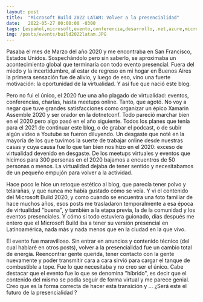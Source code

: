 ```yaml
---
layout: post
title:  "Microsoft Build 2022 LATAM: Volver a la presencialidad"
date:   2022-05-27 00:00:00 -0300
tags: [español,microsoft,evento,conferencia,desarrollo,.net,azure,microsoft mvp,maui]
img: /posts/events/build2022latam.JPG
---
```


Pasaba el mes de Marzo del año 2020 y me encontraba en San Francisco, Estados Unidos. Sospechándolo pero sin saberlo, se aproximaba un acontecimiento global que terminaría con todo evento presencial. Fuera del miedo y la incertidumbre, al estar de regreso en mi hogar en Buenos Aires la primera sensación fue de alivio, y luego de eso, vino una fuerte motivación: la oportunidad de la virtualidad. Y así fue que nació este blog. 

Pero no fui el único, el 2020 fue una año plagado de virtualidad: eventos, conferencias, charlas, hasta meetups online. Tanto, que agotó. No voy a negar que tuve grandes satisfacciones como organizar un épico Xamarin Assemble 2020 y ser orador en la dotnetconf. Todo pareció marchar bien en el 2020 pero algo pasó en el año siguiente. Todos los planes que tenía para el 2021 de continuar este blog, o de grabar el podcast, o de subir algún video a Youtube se fueron diluyendo. Un desgaste que noté en la mayoría de los que tuvimos la suerte de trabajar online desde nuestras casas y cuya causa fue lo que tan bien nos hizo en el 2020: exceso de virtualidad devenido en desgaste. De los meetups virtuales y eventos que hicimos para 300 personas en el 2020 bajamos a encuentros de 50 personas o menos. La virtualidad dejaba de tener sentido y necesitabamos de un pequeño empujón para volver a la actividad. 

Hace poco le hice un retoque estético al blog, que parecía tener polvo y telarañas, y que nunca me había gustado cómo se veía. Y vi el contenido del Microsoft Build 2020, y como cuando se encuentra una foto familiar de hace muchos años, esos posts me trasladaron temporalmente a esa época de virtualidad "buena", y también a la etapa previa, la de la comunidad y los eventos presenciales. Y cómo si todo estuviera guionado, dias después me entero que el Microsoft Build iba a tener su versión presencial en Latinoamérica, nada más y nada menos que en la ciudad en la que vivo. 

El evento fue maravilloso. Sin entrar en anuncios y contenido técnico (del cual hablaré en otros posts), volver a la presencialidad fue un cambio total de energía. Reencontrar gente querida, tener contacto con la gente nuevamente y poder transmitir cara a cara sirvió para cargar el tanque de combustible a tope. Fue lo que necesitaba y no creo ser el único. Cabe destacar que el evento fue lo que se denomina "híbrido", es decir que el contenido del mismo se podía seguir de forma virtual y me parece genial. Creo que es la forma correcta de hacer esta transición y ... ¿Será este el futuro de la presencialidad ?